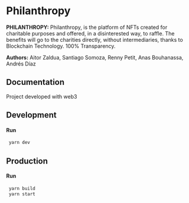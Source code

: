 # Philanthropy

**PHILANTHROPY:** Philanthropy, is the platform of NFTs created for charitable purposes and offered, in a disinterested way, to raffle. The benefits will go to the charities directly, without intermediaries, thanks to Blockchain Technology. 100% Transparency.

**Authors:** Aitor Zaldua, Santiago Somoza, Renny Petit, Anas Bouhanassa, Andrés Díaz

## Documentation

Project developed with web3

## Development

#### Run

```bash
 yarn dev
```

## Production

#### Run

```bash
 yarn build
 yarn start
```
